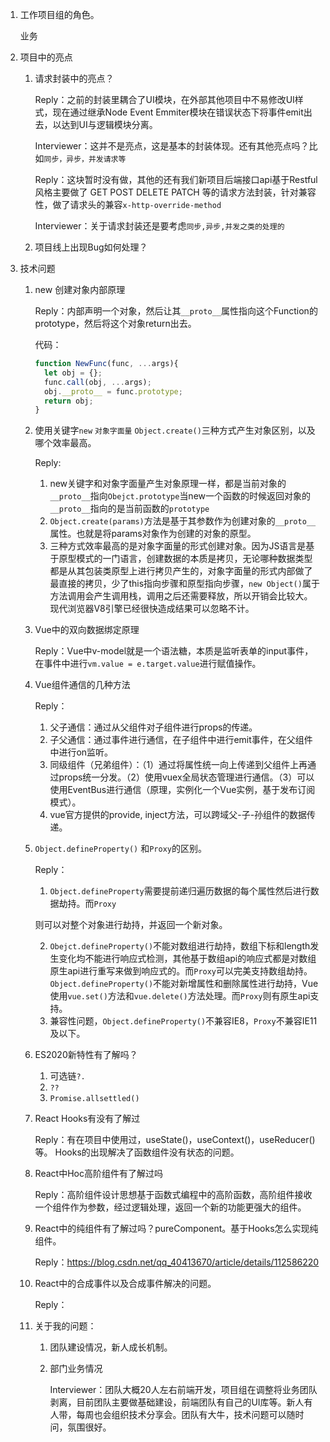 1. 工作项目组的角色。

   业务

2. 项目中的亮点

   1. 请求封装中的亮点？

      Reply：之前的封装里耦合了UI模块，在外部其他项目中不易修改UI样式，现在通过继承Node Event Emmiter模块在错误状态下将事件emit出去，以达到UI与逻辑模块分离。

      Interviewer：这并不是亮点，这是基本的封装体现。还有其他亮点吗？比如`同步，异步，并发请求等`

      Reply：这块暂时没有做，其他的还有我们新项目后端接口api基于Restful风格主要做了 GET POST DELETE PATCH 等的请求方法封装，针对兼容性，做了请求头的兼容`x-http-override-method`

      Interviewer：关于请求封装还是要考虑`同步,异步,并发之类的处理的`

   2. 项目线上出现Bug如何处理？

3. 技术问题

   1. new 创建对象内部原理

      Reply：内部声明一个对象，然后让其`__proto__`属性指向这个Function的prototype，然后将这个对象return出去。

      代码：

      ```js
      function NewFunc(func, ...args){
      	let obj = {};
        func.call(obj, ...args);
        obj.__proto__ = func.prototype;
        return obj;
      }
      ```

   2. 使用关键字`new` `对象字面量` `Object.create()`三种方式产生对象区别，以及哪个效率最高。

      Reply:

      1. new关键字和对象字面量产生对象原理一样，都是当前对象的`__proto__`指向`Obejct.prototype`当new一个函数的时候返回对象的`__proto__`指向的是当前函数的`prototype`
      2. `Object.create(params)`方法是基于其参数作为创建对象的`__proto__`属性。也就是将params对象作为创建的对象的原型。
      3. 三种方式效率最高的是对象字面量的形式创建对象。因为JS语言是基于原型模式的一门语言，创建数据的本质是拷贝，无论哪种数据类型都是从其包装类原型上进行拷贝产生的，对象字面量的形式内部做了最直接的拷贝，少了this指向步骤和原型指向步骤，`new Object()`属于方法调用会产生调用栈，调用之后还需要释放，所以开销会比较大。现代浏览器V8引擎已经很快造成结果可以忽略不计。

   3. Vue中的双向数据绑定原理

      Reply：Vue中v-model就是一个语法糖，本质是监听表单的input事件，在事件中进行`vm.value = e.target.value`进行赋值操作。

   4. Vue组件通信的几种方法

      Reply：

      1. 父子通信：通过从父组件对子组件进行props的传递。
      2. 子父通信：通过事件进行通信，在子组件中进行emit事件，在父组件中进行on监听。
      3. 同级组件（兄弟组件）：（1）通过将属性统一向上传递到父组件上再通过props统一分发。（2）使用vuex全局状态管理进行通信。（3）可以使用EventBus进行通信（原理，实例化一个Vue实例，基于发布订阅模式）。
      4. vue官方提供的provide, inject方法，可以跨域父-子-孙组件的数据传递。

   5. `Object.defineProperty()` 和`Proxy`的区别。

      Reply：

      1. `Object.defineProperty`需要提前递归遍历数据的每个属性然后进行数据劫持。而`Proxy`

      则可以对整个对象进行劫持，并返回一个新对象。

      2. `Obejct.defineProperty()`不能对数组进行劫持，数组下标和length发生变化均不能进行响应式检测，其他基于数组api的响应式都是对数组原生api进行重写来做到响应式的。而`Proxy`可以完美支持数组劫持。`Object.defineProperty()`不能对新增属性和删除属性进行劫持，Vue使用`vue.set()`方法和`vue.delete()`方法处理。而`Proxy`则有原生api支持。
      3. 兼容性问题，`Object.defineProperty()`不兼容IE8，`Proxy`不兼容IE11及以下。

   6. ES2020新特性有了解吗？

      1. 可选链`?.`
      2. `??`
      3. `Promise.allsettled()`

   7. React Hooks有没有了解过

      Reply：有在项目中使用过，useState()，useContext()，useReducer()等。 Hooks的出现解决了函数组件没有状态的问题。

   8. React中Hoc高阶组件有了解过吗

      Reply：高阶组件设计思想基于函数式编程中的高阶函数，高阶组件接收一个组件作为参数，经过逻辑处理，返回一个新的功能更强大的组件。

   9. React中的纯组件有了解过吗？pureComponent。基于Hooks怎么实现纯组件。

      Reply：https://blog.csdn.net/qq_40413670/article/details/112586220

   10. React中的合成事件以及合成事件解决的问题。

       Reply：

   11. 关于我的问题：

       1. 团队建设情况，新人成长机制。

       2. 部门业务情况

          Interviewer：团队大概20人左右前端开发，项目组在调整将业务团队剥离，目前团队主要做基础建设，前端团队有自己的UI库等。新人有人带，每周也会组织技术分享会。团队有大牛，技术问题可以随时问，氛围很好。

       

       

       

       

       

